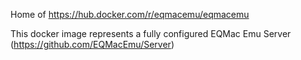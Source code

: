 Home of https://hub.docker.com/r/eqmacemu/eqmacemu

This docker image represents a fully configured EQMac Emu Server (https://github.com/EQMacEmu/Server)


